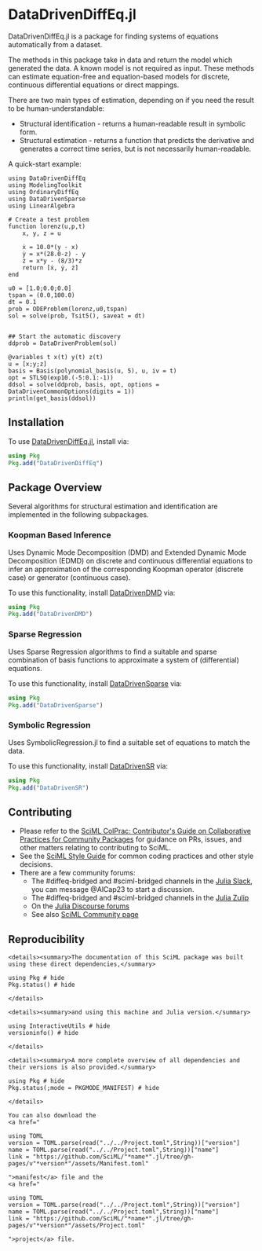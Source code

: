 # DataDrivenDiffEq.jl

DataDrivenDiffEq.jl is a package for finding systems of equations automatically from a dataset.

The methods in this package take in data and return the model which generated the data. A known model is not required as input. These methods can estimate equation-free and equation-based models for discrete, continuous differential equations or direct mappings.

There are two main types of estimation, depending on if you need the result to be human-understandable:
+ Structural identification - returns a human-readable result in symbolic form.
+ Structural estimation - returns a function that predicts the derivative and generates a correct time series, but is not necessarily human-readable.

A quick-start example:

```@example quickstart
using DataDrivenDiffEq
using ModelingToolkit
using OrdinaryDiffEq
using DataDrivenSparse
using LinearAlgebra

# Create a test problem
function lorenz(u,p,t)
    x, y, z = u

    ẋ = 10.0*(y - x)
    ẏ = x*(28.0-z) - y
    ż = x*y - (8/3)*z
    return [ẋ, ẏ, ż]
end

u0 = [1.0;0.0;0.0]
tspan = (0.0,100.0)
dt = 0.1
prob = ODEProblem(lorenz,u0,tspan)
sol = solve(prob, Tsit5(), saveat = dt)


## Start the automatic discovery
ddprob = DataDrivenProblem(sol)

@variables t x(t) y(t) z(t)
u = [x;y;z]
basis = Basis(polynomial_basis(u, 5), u, iv = t)
opt = STLSQ(exp10.(-5:0.1:-1))
ddsol = solve(ddprob, basis, opt, options = DataDrivenCommonOptions(digits = 1))
println(get_basis(ddsol))
```

## Installation

To use [DataDrivenDiffEq.jl](https://github.com/SciML/DataDrivenDiffEq.jl), install via:

```julia
using Pkg
Pkg.add("DataDrivenDiffEq")
```
## Package Overview

Several algorithms for structural estimation and identification are implemented in the following subpackages.

### Koopman Based Inference

Uses Dynamic Mode Decomposition (DMD) and Extended Dynamic Mode Decomposition (EDMD) on discrete and continuous differential equations to infer an approximation of the corresponding Koopman operator (discrete case) or generator (continuous case).

To use this functionality, install [DataDrivenDMD](@ref) via:

```julia
using Pkg
Pkg.add("DataDrivenDMD")
```

### Sparse Regression

Uses Sparse Regression algorithms to find a suitable and sparse combination of basis functions to approximate a system of (differential) equations. 

To use this functionality, install [DataDrivenSparse](@ref) via:

```julia
using Pkg
Pkg.add("DataDrivenSparse")
``` 

### Symbolic Regression

Uses SymbolicRegression.jl to find a suitable set of equations to match the data. 

To use this functionality, install [DataDrivenSR](@ref) via:

```julia
using Pkg
Pkg.add("DataDrivenSR")
```


## Contributing

- Please refer to the
  [SciML ColPrac: Contributor's Guide on Collaborative Practices for Community Packages](https://github.com/SciML/ColPrac/blob/master/README.md)
  for guidance on PRs, issues, and other matters relating to contributing to SciML.
- See the [SciML Style Guide](https://github.com/SciML/SciMLStyle) for common coding practices and other style decisions.
- There are a few community forums:
    - The #diffeq-bridged and #sciml-bridged channels in the
      [Julia Slack](https://julialang.org/slack/),
      you can message @AlCap23 to start a discussion.
    - The #diffeq-bridged and #sciml-bridged channels in the
      [Julia Zulip](https://julialang.zulipchat.com/#narrow/stream/279055-sciml-bridged)
    - On the [Julia Discourse forums](https://discourse.julialang.org)
    - See also [SciML Community page](https://sciml.ai/community/)

## Reproducibility
```@raw html
<details><summary>The documentation of this SciML package was built using these direct dependencies,</summary>
```
```@example
using Pkg # hide
Pkg.status() # hide
```
```@raw html
</details>
```
```@raw html
<details><summary>and using this machine and Julia version.</summary>
```
```@example
using InteractiveUtils # hide
versioninfo() # hide
```
```@raw html
</details>
```
```@raw html
<details><summary>A more complete overview of all dependencies and their versions is also provided.</summary>
```
```@example
using Pkg # hide
Pkg.status(;mode = PKGMODE_MANIFEST) # hide
```
```@raw html
</details>
```
```@raw html
You can also download the 
<a href="
```
```@eval
using TOML
version = TOML.parse(read("../../Project.toml",String))["version"]
name = TOML.parse(read("../../Project.toml",String))["name"]
link = "https://github.com/SciML/"*name*".jl/tree/gh-pages/v"*version*"/assets/Manifest.toml"
```
```@raw html
">manifest</a> file and the
<a href="
```
```@eval
using TOML
version = TOML.parse(read("../../Project.toml",String))["version"]
name = TOML.parse(read("../../Project.toml",String))["name"]
link = "https://github.com/SciML/"*name*".jl/tree/gh-pages/v"*version*"/assets/Project.toml"
```
```@raw html
">project</a> file.
```
